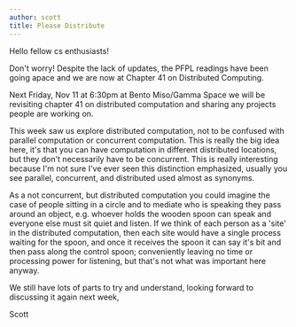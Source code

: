 ```yaml
---
author: scott
title: Please Distribute 
---
```

Hello fellow cs enthusiasts!

Don't worry!  Despite the lack of updates, the PFPL readings have been going apace and we are now at Chapter 41 on Distributed Computing.

Next Friday, Nov 11 at  6:30pm at Bento Miso/Gamma Space we will be revisiting chapter 41 on distributed computation and sharing any projects people are working on.

This week saw us explore distributed computation, not to be confused with parallel computation or concurrent computation.  This is really the big idea here, it's that you can have computation in different distributed locations, but they don't necessarily have to be concurrent.  This is really interesting because I'm not sure I've ever seen this distinction emphasized, usually you see parallel, concurrent, and distributed used almost as synonyms.

As a not concurrent, but distributed computation you could imagine the case of people sitting in a circle and to mediate who is speaking they pass around an object, e.g. whoever holds the wooden spoon can speak and everyone else must sit quiet and listen.  If we think of each person as a 'site' in the distributed computation, then each site would have a single process waiting for the spoon, and once it receives the spoon it can say it's bit and then pass along the control spoon; conveniently leaving no time or processing power for listening, but that's not what was important here anyway. 

We still have lots of parts to try and understand, looking forward to discussing it again next week,

Scott
